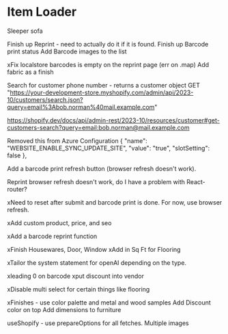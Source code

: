 # Item Loader

Sleeper sofa

Finish up Reprint - need to actually do it if it is found.
Finish up Barcode print status
Add Barcode images to the list



xFix localstore barcodes is empty on the reprint page (err on .map)
Add fabric as a finish

Search for customer phone number - returns a customer object
GET "https://your-development-store.myshopify.com/admin/api/2023-10/customers/search.json?query=email%3Abob.norman%40mail.example.com"

https://shopify.dev/docs/api/admin-rest/2023-10/resources/customer#get-customers-search?query=email:bob.norman@mail.example.com

Removed this from Azure Configuration
  {
    "name": "WEBSITE_ENABLE_SYNC_UPDATE_SITE",
    "value": "true",
    "slotSetting": false
  },


Add a barcode print refresh button (browser refresh doesn't work).

Reprint browser refresh doesn't work, do I have a problem with React-router? 

xNeed to reset after submit and barcode print is done. For now, use browser refresh.

xAdd custom product, price, and seo


xAdd a barcode reprint function

xFinish Housewares, Door, Window
xAdd in Sq Ft for Flooring


xTailor the system statement for openAI depending on the type.

xleading 0 on barcode
xput discount into vendor

xDisable multi select for certain things like flooring

xFinishes - use color palette and metal and wood samples
Add Discount color on top
Add dimensions to furniture

useShopify - use prepareOptions for all fetches.
Multiple images
